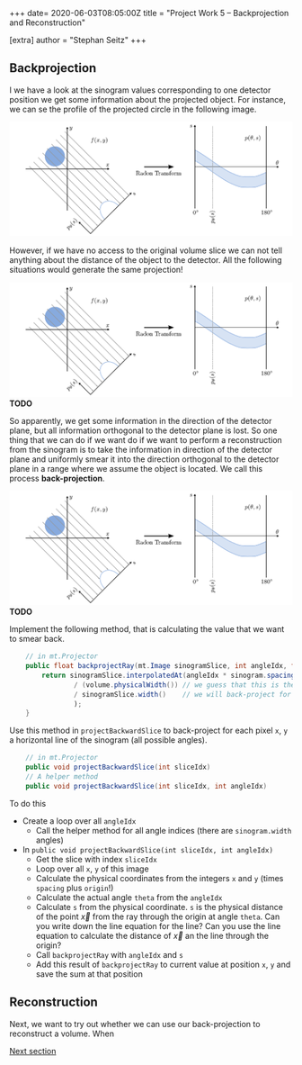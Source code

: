 +++
date= 2020-06-03T08:05:00Z
title = "Project Work 5 – Backprojection and Reconstruction"

[extra]
author = "Stephan Seitz"
+++


## Backprojection

I we have a look at the sinogram values corresponding to one detector position we get some information about the projected object.
For instance, we can se the profile of the projected circle in the following image.

![sinogram](../sinogram.png)

However, if we have no access to the original volume slice we can not tell anything about the distance of the object to the detector.
All the following situations would generate the same projection!


![sinogram](../sinogram.png)
**TODO**

So apparently, we get some information in the direction of the detector plane, but all information orthogonal to the detector plane
is lost.
So one thing that we can do if we want do if we want to perform a reconstruction from the sinogram is to take the information in direction of the detector plane
and uniformly smear it into the direction orthogonal to the detector plane in a range where we assume the object is located.
We call this process **back-projection**.

![sinogram](../sinogram.png)
**TODO**

Implement the following method, that is calculating the value that we want to smear back.
```java
    // in mt.Projector
    public float backprojectRay(mt.Image sinogramSlice, int angleIdx, float s) {
        return sinogramSlice.interpolatedAt(angleIdx * sinogram.spacing, s) // * sinogram.spacing is necessary because spacing is not valid for our angle indices (actually each coordinate should have their own spacing).
                / (volume.physicalWidth()) // we guess that this is the size of our object
                / sinogramSlice.width()    // we will back-project for each angle. We can take the mean of all angle position that we have here.
                );
    }
```
Use this method in `projectBackwardSlice` to back-project for each pixel `x`, `y` a horizontal line of the sinogram (all possible angles).

```java
    // in mt.Projector
    public void projectBackwardSlice(int sliceIdx)
    // A helper method
    public void projectBackwardSlice(int sliceIdx, int angleIdx)
```

To do this 

- Create a loop over all `angleIdx`
    - Call the helper method for all angle indices (there are `sinogram.width` angles)
- In `public void projectBackwardSlice(int sliceIdx, int angleIdx)`
    - Get the slice with index `sliceIdx`
    - Loop over all `x`, `y` of this image
    - Calculate the physical coordinates from the integers `x` and `y` (times `spacing` plus `origin`!)
    - Calculate the actual angle `theta` from the `angleIdx`
    - Calculate `s` from the physical coordinate.
      `s` is the physical distance of the point $\vec{x}$ from the ray through the origin at angle `theta`.
      Can you write down the line equation for the line?
      Can you use the line equation to calculate the distance of $\vec{x}$ an the line through the origin?
    - Call `backprojectRay` with `angleIdx` and `s`
    - Add this result of `backprojectRay` to current value at position `x`, `y` and save the sum at that position

## Reconstruction

Next, we want to try out whether we can use our back-projection to reconstruct a volume.
When 

[Next section](../backprojection)
